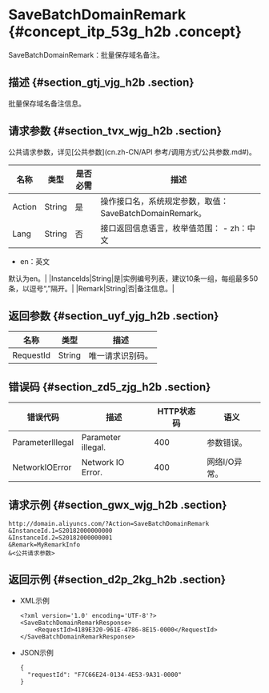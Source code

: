 # SaveBatchDomainRemark {#concept_itp_53g_h2b .concept}

SaveBatchDomainRemark：批量保存域名备注。

## 描述 {#section_gtj_vjg_h2b .section}

批量保存域名备注信息。

## 请求参数 {#section_tvx_wjg_h2b .section}

公共请求参数，详见[公共参数](cn.zh-CN/API 参考/调用方式/公共参数.md#)。

|名称|类型|是否必需|描述|
|--|--|----|--|
|Action|String|是|操作接口名，系统规定参数，取值：SaveBatchDomainRemark。|
|Lang|String|否|接口返回信息语言，枚举值范围： -   zh：中文
-   en：英文

 默认为en。|
|InstanceIds|String|是|实例编号列表，建议10条一组，每组最多50条，以逗号“,”隔开。|
|Remark|String|否|备注信息。|

## 返回参数 {#section_uyf_yjg_h2b .section}

|名称|类型|描述|
|--|--|--|
|RequestId|String|唯一请求识别码。|

## 错误码 {#section_zd5_zjg_h2b .section}

|错误代码|描述|HTTP状态码|语义|
|----|--|-------|--|
|ParameterIllegal|Parameter illegal.|400|参数错误。|
|NetworkIOError|Network IO Error.|400|网络I/O异常。|

## 请求示例 {#section_gwx_wjg_h2b .section}

``` {#codeblock_xub_68v_nz0}
http://domain.aliyuncs.com/?Action=SaveBatchDomainRemark
&InstanceId.1=S20182000000000
&InstanceId.2=S20182000000001
&Remark=MyRemarkInfo
&<公共请求参数>
```

## 返回示例 {#section_d2p_2kg_h2b .section}

-   XML示例

    ``` {#codeblock_91e_ff2_f30}
    <?xml version='1.0' encoding='UTF-8'?>
    <SaveBatchDomainRemarkResponse>
        <RequestId>4189E320-961E-4786-8E15-0000</RequestId>
    </SaveBatchDomainRemarkResponse>
    ```

-   JSON示例

    ``` {#codeblock_mr2_uih_2g9}
    {
      "requestId": "F7C66E24-0134-4E53-9A31-0000"
    }
    ```


